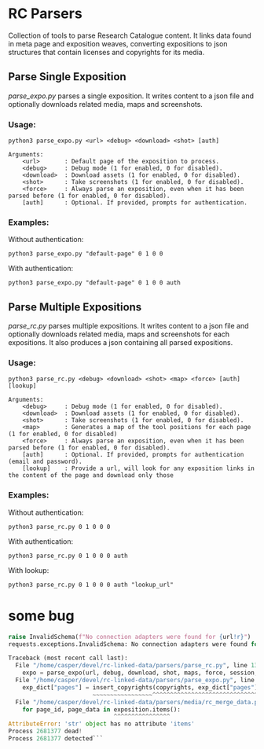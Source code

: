 # RC Parsers

Collection of tools to parse Research Catalogue content. It links data found in meta page and exposition weaves, converting expositions to json structures that contain licenses and copyrights for its media. 

## Parse Single Exposition

*parse_expo.py* parses a single exposition. It writes content to a json file and optionally downloads related media, maps and screenshots.

### Usage:
```
python3 parse_expo.py <url> <debug> <download> <shot> [auth]
    
Arguments:
    <url>       : Default page of the exposition to process.
    <debug>     : Debug mode (1 for enabled, 0 for disabled).
    <download>  : Download assets (1 for enabled, 0 for disabled).
    <shot>      : Take screenshots (1 for enabled, 0 for disabled).
    <force>     : Always parse an exposition, even when it has been parsed before (1 for enabled, 0 for disabled).
    [auth]      : Optional. If provided, prompts for authentication.
```
### Examples:
Without authentication:
```
python3 parse_expo.py "default-page" 0 1 0 0
```
With authentication:
```
python3 parse_expo.py "default-page" 0 1 0 0 auth
```
## Parse Multiple Expositions

*parse_rc.py* parses multiple expositions. It writes content to a json file and optionally downloads related media, maps and screenshots for each expositions. It also produces a json containing all parsed expositions.

### Usage:
```
python3 parse_rc.py <debug> <download> <shot> <map> <force> [auth] [lookup]
    
Arguments:
    <debug>     : Debug mode (1 for enabled, 0 for disabled).
    <download>  : Download assets (1 for enabled, 0 for disabled).
    <shot>      : Take screenshots (1 for enabled, 0 for disabled).
    <map>       : Generates a map of the tool positions for each page (1 for enabled, 0 for disabled)
    <force>     : Always parse an exposition, even when it has been parsed before (1 for enabled, 0 for disabled).
    [auth]      : Optional. If provided, prompts for authentication (email and password).
    [lookup]    : Provide a url, will look for any exposition links in the content of the page and download only those
```
### Examples:
Without authentication:
```
python3 parse_rc.py 0 1 0 0 0
```
With authentication:
```
python3 parse_rc.py 0 1 0 0 0 auth
```
With lookup:
```
python3 parse_rc.py 0 1 0 0 0 auth "lookup_url"
```

# some bug

```python 
raise InvalidSchema(f"No connection adapters were found for {url!r}")
requests.exceptions.InvalidSchema: No connection adapters were found for '"https://www.researchcatalogue.net/view/428159/428160/909/85'

Traceback (most recent call last):
  File "/home/casper/devel/rc-linked-data/parsers/parse_rc.py", line 130, in <module>
    expo = parse_expo(url, debug, download, shot, maps, force, session, **meta)
  File "/home/casper/devel/rc-linked-data/parsers/parse_expo.py", line 169, in main
    exp_dict["pages"] = insert_copyrights(copyrights, exp_dict["pages"], session, media_folder, download)
                        ~~~~~~~~~~~~~~~~~^^^^^^^^^^^^^^^^^^^^^^^^^^^^^^^^^^^^^^^^^^^^^^^^^^^^^^^^^^^^^^^^
  File "/home/casper/devel/rc-linked-data/parsers/media/rc_merge_data.py", line 6, in insert_copyrights
    for page_id, page_data in exposition.items():
                              ^^^^^^^^^^^^^^^^
AttributeError: 'str' object has no attribute 'items'
Process 2681377 dead!
Process 2681377 detected```
